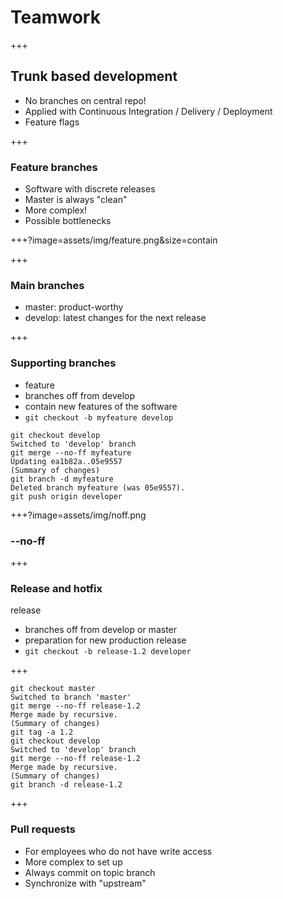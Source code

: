 # Teamwork

+++

## Trunk based development

- No branches on central repo!
- Applied with Continuous Integration / Delivery / Deployment
- Feature flags

+++

### Feature branches

- Software with discrete releases
- Master is always "clean"
- More complex!
- Possible bottlenecks

+++?image=assets/img/feature.png&size=contain

+++
### Main branches
* master: product-worthy
* develop: latest changes for the next release

+++
### Supporting branches

* feature
* branches off from develop
* contain new features of the software
* `git checkout -b myfeature develop`

```
git checkout develop
Switched to 'develop' branch
git merge --no-ff myfeature
Updating ea1b82a..05e9557
(Summary of changes)
git branch -d myfeature
Deleted branch myfeature (was 05e9557).
git push origin developer
```

+++?image=assets/img/noff.png
### --no-ff

+++

### Release and hotfix

release
* branches off from develop or master
* preparation for new production release
* `git checkout -b release-1.2 developer`


+++

```
git checkout master
Switched to branch 'master'
git merge --no-ff release-1.2
Merge made by recursive.
(Summary of changes)
git tag -a 1.2
git checkout develop
Switched to 'develop' branch
git merge --no-ff release-1.2
Merge made by recursive.
(Summary of changes)
git branch -d release-1.2
```

+++

### Pull requests

- For employees who do not have write access
- More complex to set up
- Always commit on topic branch
- Synchronize with "upstream"

